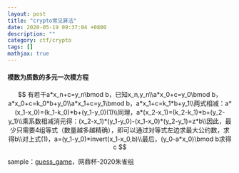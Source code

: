 ```yaml
---
layout: post
title: "crypto常见算法"
date: 2020-05-19 09:37:04 +0800
description: ""
category: ctf/crypto
tags: []
mathjax: true
---
```


#### 模数为质数的多元一次模方程

$$
有若干a*x_n+c=y_n\bmod b，已知x_n,y_n\\a*x_0+c=y_0\bmod b，a*x_0+c=k_0*b+y_0\\a*x_1+c=y_1\bmod b，a*x_1+c=k_1*b+y_1\\两式相减：a*(x_1-x_0)=(k_1-k_0)*b+(y_1-y_0)(1)\\同理，a*(x_2-x_1)=(k_2-k_1)*b+(y_2-y_1)\\乘系数相减消元得：(x_2-x_1)*(y_1-y_0)-(x_1-x_0)*(y_2-y_1)=z*b\\因此，最少只需要4组等式（数量越多越精确），即可以通过对等式左边求最大公约数，求得b\\对上式(1)，a=(y_1-y_0)*invert(x_1-x_0,b)\\最后，(y_0-a*x_0)\bmod b求得c
$$

sample：[guess_game](https://y-y-k.tk/2020/05/18/2020网鼎杯朱雀组部分（13_15道题）wp)，网鼎杯-2020朱雀组



